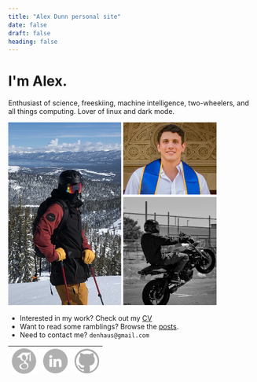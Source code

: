 ```yaml
---
title: "Alex Dunn personal site"
date: false
draft: false
heading: false
---
```


# I'm Alex. 
Enthusiast of science, freeskiing, machine intelligence, two-wheelers, and all things computing. Lover of linux and dark mode.

<img src="/composite.png"></img>

* Interested in my work? Check out my [CV](/cv)
* Want to read some ramblings? Browse the [posts](/posts).
* Need to contact me? `denhaus@gmail.com`

| <a href="https://scholar.google.com/citations?user=SqGIG_wAAAAJ&hl=en"><img src="/gscholar.png" width="50" /></a> 	| <a href="https://www.linkedin.com/in/dunnslinked/"><img src="/linkedin.png" width="50"></a> 	| <a href="https://github.com/ardunn"><img src="/github.png" width="50"></a> 	|
|--------------------------------------------------------------------------------------------------------------------	|----------------------------------------------------------------------------------------------	|-----------------------------------------------------------------------------	|
